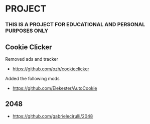 # PROJECT
### THIS IS A PROJECT FOR EDUCATIONAL AND PERSONAL PURPOSES ONLY

## Cookie Clicker
Removed ads and tracker
- https://github.com/ozh/cookieclicker

Added the following mods
- https://github.com/Elekester/AutoCookie

## 2048
- https://github.com/gabrielecirulli/2048